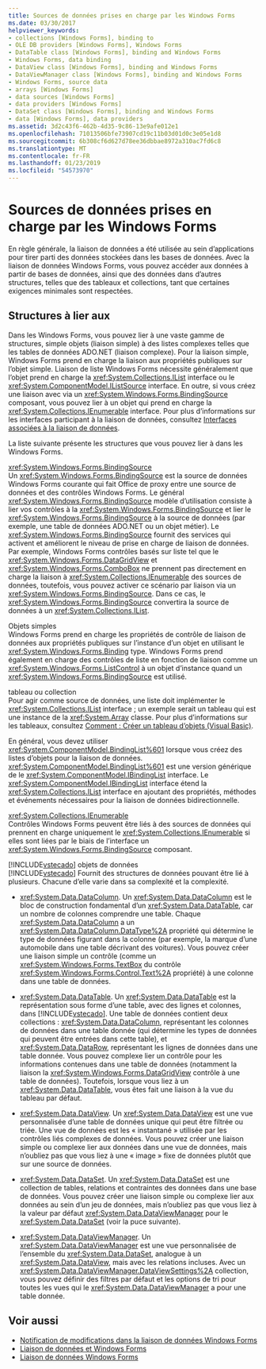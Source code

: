 ```yaml
---
title: Sources de données prises en charge par les Windows Forms
ms.date: 03/30/2017
helpviewer_keywords:
- collections [Windows Forms], binding to
- OLE DB providers [Windows Forms], Windows Forms
- DataTable class [Windows Forms], binding and Windows Forms
- Windows Forms, data binding
- DataView class [Windows Forms], binding and Windows Forms
- DataViewManager class [Windows Forms], binding and Windows Forms
- Windows Forms, source data
- arrays [Windows Forms]
- data sources [Windows Forms]
- data providers [Windows Forms]
- DataSet class [Windows Forms], binding and Windows Forms
- data [Windows Forms], data providers
ms.assetid: 3d2c43f6-462b-4d35-9c86-13e9afe012e1
ms.openlocfilehash: 71013506bfe73907cd19c11b03d01d0c3e05e1d8
ms.sourcegitcommit: 6b308cf6d627d78ee36dbbae8972a310ac7fd6c8
ms.translationtype: MT
ms.contentlocale: fr-FR
ms.lasthandoff: 01/23/2019
ms.locfileid: "54573970"
---
```

# <a name="data-sources-supported-by-windows-forms"></a>Sources de données prises en charge par les Windows Forms
En règle générale, la liaison de données a été utilisée au sein d’applications pour tirer parti des données stockées dans les bases de données. Avec la liaison de données Windows Forms, vous pouvez accéder aux données à partir de bases de données, ainsi que des données dans d’autres structures, telles que des tableaux et collections, tant que certaines exigences minimales sont respectées.  
  
## <a name="structures-to-bind-to"></a>Structures à lier aux  
 Dans les Windows Forms, vous pouvez lier à une vaste gamme de structures, simple objets (liaison simple) à des listes complexes telles que les tables de données ADO.NET (liaison complexe). Pour la liaison simple, Windows Forms prend en charge la liaison aux propriétés publiques sur l’objet simple. Liaison de liste Windows Forms nécessite généralement que l’objet prend en charge la <xref:System.Collections.IList> interface ou le <xref:System.ComponentModel.IListSource> interface. En outre, si vous créez une liaison avec via un <xref:System.Windows.Forms.BindingSource> composant, vous pouvez lier à un objet qui prend en charge la <xref:System.Collections.IEnumerable> interface. Pour plus d’informations sur les interfaces participant à la liaison de données, consultez [Interfaces associées à la liaison de données](../../../docs/framework/winforms/interfaces-related-to-data-binding.md).  
  
 La liste suivante présente les structures que vous pouvez lier à dans les Windows Forms.  
  
 <xref:System.Windows.Forms.BindingSource>  
 Un <xref:System.Windows.Forms.BindingSource> est la source de données Windows Forms courante qui fait Office de proxy entre une source de données et des contrôles Windows Forms. Le général <xref:System.Windows.Forms.BindingSource> modèle d’utilisation consiste à lier vos contrôles à la <xref:System.Windows.Forms.BindingSource> et lier le <xref:System.Windows.Forms.BindingSource> à la source de données (par exemple, une table de données ADO.NET ou un objet métier). Le <xref:System.Windows.Forms.BindingSource> fournit des services qui activent et améliorent le niveau de prise en charge de liaison de données. Par exemple, Windows Forms contrôles basés sur liste tel que le <xref:System.Windows.Forms.DataGridView> et <xref:System.Windows.Forms.ComboBox> ne prennent pas directement en charge la liaison à <xref:System.Collections.IEnumerable> des sources de données, toutefois, vous pouvez activer ce scénario par liaison via un <xref:System.Windows.Forms.BindingSource>. Dans ce cas, le <xref:System.Windows.Forms.BindingSource> convertira la source de données à un <xref:System.Collections.IList>.  
  
 Objets simples  
 Windows Forms prend en charge les propriétés de contrôle de liaison de données aux propriétés publiques sur l’instance d’un objet en utilisant le <xref:System.Windows.Forms.Binding> type. Windows Forms prend également en charge des contrôles de liste en fonction de liaison comme un <xref:System.Windows.Forms.ListControl> à un objet d’instance quand un <xref:System.Windows.Forms.BindingSource> est utilisé.  
  
 tableau ou collection  
 Pour agir comme source de données, une liste doit implémenter le <xref:System.Collections.IList> interface ; un exemple serait un tableau qui est une instance de la <xref:System.Array> classe. Pour plus d’informations sur les tableaux, consultez [Comment : Créer un tableau d’objets (Visual Basic)](https://msdn.microsoft.com/library/6b64e069-0387-400c-9081-3bdc581020c3).  
  
 En général, vous devez utiliser <xref:System.ComponentModel.BindingList%601> lorsque vous créez des listes d’objets pour la liaison de données. <xref:System.ComponentModel.BindingList%601> est une version générique de le <xref:System.ComponentModel.IBindingList> interface. Le <xref:System.ComponentModel.IBindingList> interface étend la <xref:System.Collections.IList> interface en ajoutant des propriétés, méthodes et événements nécessaires pour la liaison de données bidirectionnelle.  
  
 <xref:System.Collections.IEnumerable>  
 Contrôles Windows Forms peuvent être liés à des sources de données qui prennent en charge uniquement le <xref:System.Collections.IEnumerable> si elles sont liées par le biais de l’interface un <xref:System.Windows.Forms.BindingSource> composant.  
  
 [!INCLUDE[vstecado](../../../includes/vstecado-md.md)] objets de données  
 [!INCLUDE[vstecado](../../../includes/vstecado-md.md)] Fournit des structures de données pouvant être lié à plusieurs. Chacune d’elle varie dans sa complexité et la complexité.  
  
-   <xref:System.Data.DataColumn>. Un <xref:System.Data.DataColumn> est le bloc de construction fondamental d’un <xref:System.Data.DataTable>, car un nombre de colonnes comprendre une table. Chaque <xref:System.Data.DataColumn> a un <xref:System.Data.DataColumn.DataType%2A> propriété qui détermine le type de données figurant dans la colonne (par exemple, la marque d’une automobile dans une table décrivant des voitures). Vous pouvez créer une liaison simple un contrôle (comme un <xref:System.Windows.Forms.TextBox> du contrôle <xref:System.Windows.Forms.Control.Text%2A> propriété) à une colonne dans une table de données.  
  
-   <xref:System.Data.DataTable>. Un <xref:System.Data.DataTable> est la représentation sous forme d’une table, avec des lignes et colonnes, dans [!INCLUDE[vstecado](../../../includes/vstecado-md.md)]. Une table de données contient deux collections : <xref:System.Data.DataColumn>, représentant les colonnes de données dans une table donnée (qui détermine les types de données qui peuvent être entrées dans cette table), et <xref:System.Data.DataRow>, représentant les lignes de données dans une table donnée. Vous pouvez complexe lier un contrôle pour les informations contenues dans une table de données (notamment la liaison la <xref:System.Windows.Forms.DataGridView> contrôle à une table de données). Toutefois, lorsque vous liez à un <xref:System.Data.DataTable>, vous êtes fait une liaison à la vue du tableau par défaut.  
  
-   <xref:System.Data.DataView>. Un <xref:System.Data.DataView> est une vue personnalisée d’une table de données unique qui peut être filtrée ou triée. Une vue de données est les « instantané » utilisée par les contrôles liés complexes de données. Vous pouvez créer une liaison simple ou complexe lier aux données dans une vue de données, mais n’oubliez pas que vous liez à une « image » fixe de données plutôt que sur une source de données.  
  
-   <xref:System.Data.DataSet>. Un <xref:System.Data.DataSet> est une collection de tables, relations et contraintes des données dans une base de données. Vous pouvez créer une liaison simple ou complexe lier aux données au sein d’un jeu de données, mais n’oubliez pas que vous liez à la valeur par défaut <xref:System.Data.DataViewManager> pour le <xref:System.Data.DataSet> (voir la puce suivante).  
  
-   <xref:System.Data.DataViewManager>. Un <xref:System.Data.DataViewManager> est une vue personnalisée de l’ensemble du <xref:System.Data.DataSet>, analogue à un <xref:System.Data.DataView>, mais avec les relations incluses. Avec un <xref:System.Data.DataViewManager.DataViewSettings%2A> collection, vous pouvez définir des filtres par défaut et les options de tri pour toutes les vues qui le <xref:System.Data.DataViewManager> a pour une table donnée.  
  
## <a name="see-also"></a>Voir aussi
- [Notification de modifications dans la liaison de données Windows Forms](../../../docs/framework/winforms/change-notification-in-windows-forms-data-binding.md)
- [Liaison de données et Windows Forms](../../../docs/framework/winforms/data-binding-and-windows-forms.md)
- [Liaison de données Windows Forms](../../../docs/framework/winforms/windows-forms-data-binding.md)
